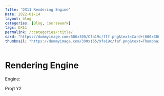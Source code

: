 ```yaml
---
Title: 'DX11 Rendering Engine'
Date: 2022-01-14
layout: blog
categories: [Blog, Coursework]
tags: DX11
permalink: /:categories/:title/
card: "https://dummyimage.com/600x300/Cfa19c/fff.png&text=Card+(600x300)"
thumbnail: "https://dummyimage.com/300x155/9fa19c/faf.png&text=Thumbnail+(300x155)"
---
```

<h1>Rendering Engine</h1>
Engine:

Proj1 Y2
